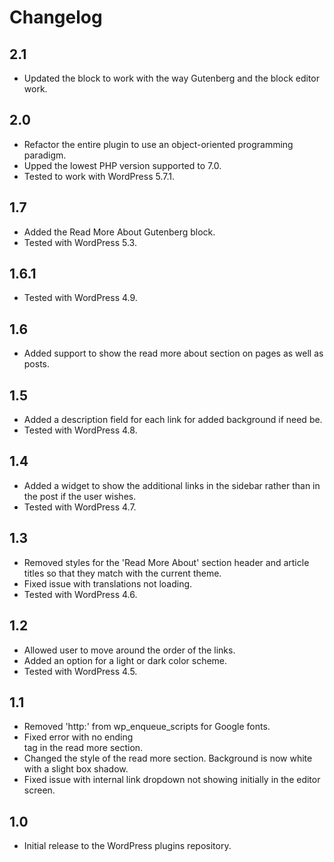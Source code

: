 # Changelog

## 2.1
- Updated the block to work with the way Gutenberg and the block editor work.

## 2.0
- Refactor the entire plugin to use an object-oriented programming paradigm.
- Upped the lowest PHP version supported to 7.0.
- Tested to work with WordPress 5.7.1.

## 1.7
- Added the Read More About Gutenberg block.
- Tested with WordPress 5.3.

## 1.6.1
- Tested with WordPress 4.9.

## 1.6
- Added support to show the read more about section on pages as well as posts.

## 1.5
- Added a description field for each link for added background if need be.
- Tested with WordPress 4.8.

## 1.4
- Added a widget to show the additional links in the sidebar rather than in the post if the user wishes.
- Tested with WordPress 4.7.

## 1.3
- Removed styles for the 'Read More About' section header and article titles so that they match with the current theme.
- Fixed issue with translations not loading.
- Tested with WordPress 4.6.

## 1.2
- Allowed user to move around the order of the links.
- Added an option for a light or dark color scheme.
- Tested with WordPress 4.5.

## 1.1
- Removed 'http:' from wp_enqueue_scripts for Google fonts.
- Fixed error with no ending <div> tag in the read more section.
- Changed the style of the read more section. Background is now white with a slight box shadow.
- Fixed issue with internal link dropdown not showing initially in the editor screen.

## 1.0
- Initial release to the WordPress plugins repository.
